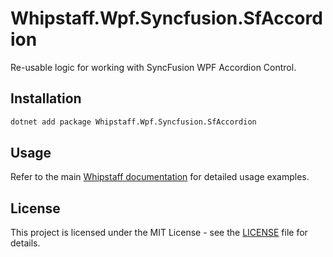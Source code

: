 # Whipstaff.Wpf.Syncfusion.SfAccordion

Re-usable logic for working with SyncFusion WPF Accordion Control.

## Installation

```bash
dotnet add package Whipstaff.Wpf.Syncfusion.SfAccordion
```

## Usage

Refer to the main [Whipstaff documentation](https://github.com/dpvreony/whipstaff) for detailed usage examples.

## License

This project is licensed under the MIT License - see the [LICENSE](https://github.com/dpvreony/whipstaff/blob/main/LICENSE) file for details.
